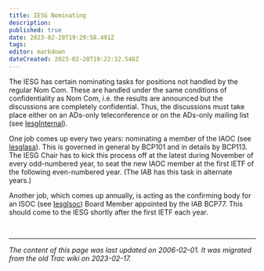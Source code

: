```yaml
---
title: IESG Nominating
description: 
published: true
date: 2023-02-20T19:29:58.491Z
tags: 
editor: markdown
dateCreated: 2023-02-20T19:22:32.548Z
---
```


 The IESG has certain nominating tasks for positions not handled by the regular Nom Com. These are handled under the same conditions of confidentiality as Nom Com, i.e. the results are announced but the discussions are completely confidential. Thus, the discussions must take place either on an ADs-only teleconference or on the ADs-only mailing list (see [IesgInternal](/group/iesg/IESGInternal)).

One job comes up every two years: nominating a member of the IAOC (see [IesgIasa](/group/iesg/iesgiasa)). This is governed in general by BCP101 and in details by BCP113. The IESG Chair has to kick this process off at the latest during November of every odd-numbered year, to seat the new IAOC member at the first IETF of the following even-numbered year. (The IAB has this task in alternate years.)

Another job, which comes up annually, is acting as the confirming body for an ISOC (see [IesgIsoc](/group/iesg/iesgisoc)) Board Member appointed by the IAB BCP77. This should come to the IESG shortly after the first IETF each year.


&nbsp;
&nbsp;
&nbsp;

---

*The content of this page was last updated on 2006-02-01. It was migrated from the old Trac wiki on 2023-02-17.*